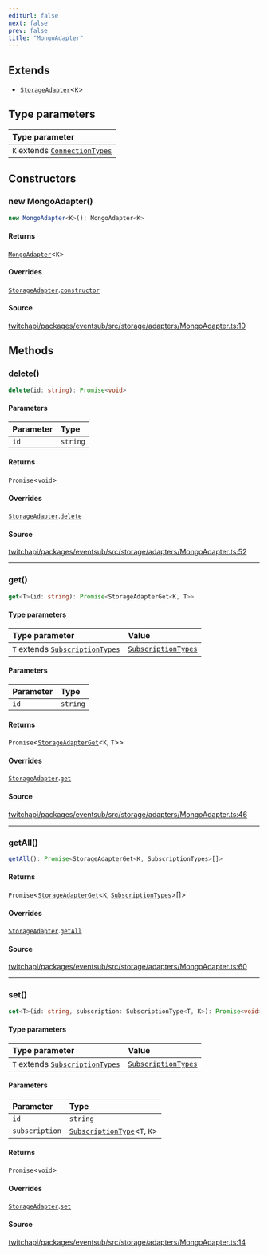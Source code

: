 ```yaml
---
editUrl: false
next: false
prev: false
title: "MongoAdapter"
---
```


## Extends

- [`StorageAdapter`](/api/eventsub/classes/storageadapter/)\<`K`\>

## Type parameters

| Type parameter |
| :------ |
| `K` extends [`ConnectionTypes`](/api/eventsub/type-aliases/connectiontypes/) |

## Constructors

### new MongoAdapter()

```ts
new MongoAdapter<K>(): MongoAdapter<K>
```

#### Returns

[`MongoAdapter`](/api/eventsub/classes/mongoadapter/)\<`K`\>

#### Overrides

[`StorageAdapter`](/api/eventsub/classes/storageadapter/).[`constructor`](/api/eventsub/classes/storageadapter/#constructors)

#### Source

[twitchapi/packages/eventsub/src/storage/adapters/MongoAdapter.ts:10](https://github.com/pablornc/twitchapi//blob/8695acad106a836c1f0fc4c57a113f17adce41f0/packages/eventsub/src/storage/adapters/MongoAdapter.ts#L10)

## Methods

### delete()

```ts
delete(id: string): Promise<void>
```

#### Parameters

| Parameter | Type |
| :------ | :------ |
| `id` | `string` |

#### Returns

`Promise`\<`void`\>

#### Overrides

[`StorageAdapter`](/api/eventsub/classes/storageadapter/).[`delete`](/api/eventsub/classes/storageadapter/#delete)

#### Source

[twitchapi/packages/eventsub/src/storage/adapters/MongoAdapter.ts:52](https://github.com/pablornc/twitchapi//blob/8695acad106a836c1f0fc4c57a113f17adce41f0/packages/eventsub/src/storage/adapters/MongoAdapter.ts#L52)

***

### get()

```ts
get<T>(id: string): Promise<StorageAdapterGet<K, T>>
```

#### Type parameters

| Type parameter | Value |
| :------ | :------ |
| `T` extends [`SubscriptionTypes`](/api/eventsub/enumerations/subscriptiontypes/) | [`SubscriptionTypes`](/api/eventsub/enumerations/subscriptiontypes/) |

#### Parameters

| Parameter | Type |
| :------ | :------ |
| `id` | `string` |

#### Returns

`Promise`\<[`StorageAdapterGet`](/api/eventsub/type-aliases/storageadapterget/)\<`K`, `T`\>\>

#### Overrides

[`StorageAdapter`](/api/eventsub/classes/storageadapter/).[`get`](/api/eventsub/classes/storageadapter/#get)

#### Source

[twitchapi/packages/eventsub/src/storage/adapters/MongoAdapter.ts:46](https://github.com/pablornc/twitchapi//blob/8695acad106a836c1f0fc4c57a113f17adce41f0/packages/eventsub/src/storage/adapters/MongoAdapter.ts#L46)

***

### getAll()

```ts
getAll(): Promise<StorageAdapterGet<K, SubscriptionTypes>[]>
```

#### Returns

`Promise`\<[`StorageAdapterGet`](/api/eventsub/type-aliases/storageadapterget/)\<`K`, [`SubscriptionTypes`](/api/eventsub/enumerations/subscriptiontypes/)\>[]\>

#### Overrides

[`StorageAdapter`](/api/eventsub/classes/storageadapter/).[`getAll`](/api/eventsub/classes/storageadapter/#getall)

#### Source

[twitchapi/packages/eventsub/src/storage/adapters/MongoAdapter.ts:60](https://github.com/pablornc/twitchapi//blob/8695acad106a836c1f0fc4c57a113f17adce41f0/packages/eventsub/src/storage/adapters/MongoAdapter.ts#L60)

***

### set()

```ts
set<T>(id: string, subscription: SubscriptionType<T, K>): Promise<void>
```

#### Type parameters

| Type parameter | Value |
| :------ | :------ |
| `T` extends [`SubscriptionTypes`](/api/eventsub/enumerations/subscriptiontypes/) | [`SubscriptionTypes`](/api/eventsub/enumerations/subscriptiontypes/) |

#### Parameters

| Parameter | Type |
| :------ | :------ |
| `id` | `string` |
| `subscription` | [`SubscriptionType`](/api/eventsub/type-aliases/subscriptiontype/)\<`T`, `K`\> |

#### Returns

`Promise`\<`void`\>

#### Overrides

[`StorageAdapter`](/api/eventsub/classes/storageadapter/).[`set`](/api/eventsub/classes/storageadapter/#set)

#### Source

[twitchapi/packages/eventsub/src/storage/adapters/MongoAdapter.ts:14](https://github.com/pablornc/twitchapi//blob/8695acad106a836c1f0fc4c57a113f17adce41f0/packages/eventsub/src/storage/adapters/MongoAdapter.ts#L14)
